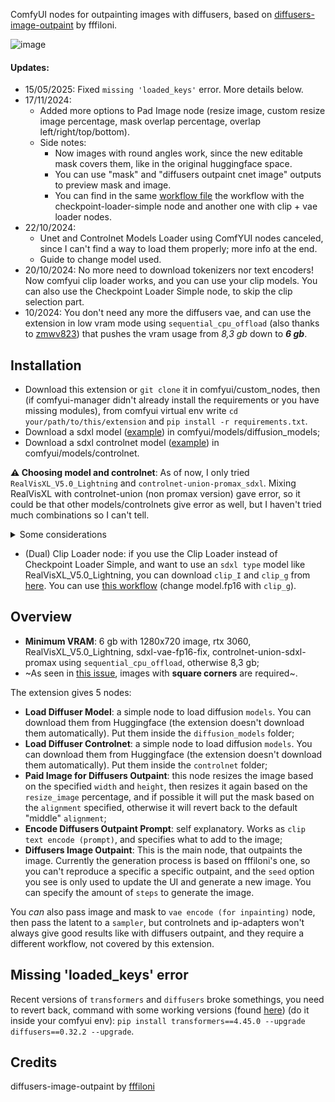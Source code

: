 ComfyUI nodes for outpainting images with diffusers, based on [diffusers-image-outpaint](https://huggingface.co/spaces/fffiloni/diffusers-image-outpaint/tree/main) by fffiloni.

![image](https://github.com/user-attachments/assets/1a02c2d1-f24e-4ad2-acdc-a2cbb15a1f14)

#### Updates:
- 15/05/2025: Fixed `missing 'loaded_keys'` error. More details below.
- 17/11/2024:
  - Added more options to Pad Image node (resize image, custom resize image percentage, mask overlap percentage, overlap left/right/top/bottom).
  - Side notes:
    - Now images with round angles work, since the new editable mask covers them, like in the original huggingface space.
    - You can use "mask" and "diffusers outpaint cnet image" outputs to preview mask and image.
    - You can find in the same [workflow file](https://github.com/GiusTex/ComfyUI-DiffusersImageOutpaint/blob/New-Pad-Node-Options/Diffusers-Outpaint-DoubleWorkflow.json) the workflow with the checkpoint-loader-simple node and another one with clip + vae loader nodes.
- 22/10/2024:
  - Unet and Controlnet Models Loader using ComfYUI nodes canceled, since I can't find a way to load them properly; more info at the end.
  - Guide to change model used.
- 20/10/2024: No more need to download tokenizers nor text encoders! Now comfyui clip loader works, and you can use your clip models. You can also use the Checkpoint Loader Simple node, to skip the clip selection part.
- 10/2024: You don't need any more the diffusers vae, and can use the extension in low vram mode using `sequential_cpu_offload` (also thanks to [zmwv823](https://github.com/GiusTex/ComfyUI-DiffusersImageOutpaint/pull/4)) that pushes the vram usage from *8,3 gb* down to **_6 gb_**.

## Installation
- Download this extension or `git clone` it in comfyui/custom_nodes, then (if comfyui-manager didn't already install the requirements or you have missing modules), from comfyui virtual env write `cd your/path/to/this/extension` and `pip install -r requirements.txt`.
- Download a sdxl model ([example](https://huggingface.co/SG161222/RealVisXL_V5.0_Lightning/blob/main/unet/diffusion_pytorch_model.fp16.safetensors)) in comfyui/models/diffusion_models;
- Download a sdxl controlnet model ([example](https://huggingface.co/xinsir/controlnet-union-sdxl-1.0/blob/main/diffusion_pytorch_model_promax.safetensors)) in comfyui/models/controlnet.

**⚠ Choosing model and controlnet**: As of now, I only tried `RealVisXL_V5.0_Lightning` and `controlnet-union-promax_sdxl`. Mixing RealVisXL with controlnet-union (non promax version) gave error, so it could be that other models/controlnets give error as well, but I haven't tried much combinations so I can't tell.

<details>
  <summary>Some considerations</summary>
  
  Flux is still beyond me (even if I was quite there, I think). I haven't tried integrating other model types, and after my flux failure I don't think I'll try adding other model types.

  Since for now only sdxl models work, the configs are hardcoded.
  
</details>

- (Dual) Clip Loader node: if you use the Clip Loader instead of Checkpoint Loader Simple, and want to use an `sdxl type` model like RealVisXL_V5.0_Lightning, you can download `clip_I` and `clip_g` from [here](https://huggingface.co/Comfy-Org/stable-diffusion-3.5-fp8/tree/main/text_encoders). You can use [this workflow](https://github.com/GiusTex/ComfyUI-DiffusersImageOutpaint/blob/New-Pad-Node-Options/Diffusers-Outpaint-DoubleWorkflow.json) (change model.fp16 with `clip_g`).

## Overview
- **Minimum VRAM**: 6 gb with 1280x720 image, rtx 3060, RealVisXL_V5.0_Lightning, sdxl-vae-fp16-fix, controlnet-union-sdxl-promax using `sequential_cpu_offload`, otherwise 8,3 gb;
- ~As seen in [this issue](https://github.com/GiusTex/ComfyUI-DiffusersImageOutpaint/issues/7#issuecomment-2410852908), images with **square corners** are required~.

The extension gives 5 nodes:
- **Load Diffuser Model**: a simple node to load diffusion `models`. You can download them from Huggingface (the extension doesn't download them automatically). Put them inside the `diffusion_models` folder;
- **Load Diffuser Controlnet**: a simple node to load diffusion `models`. You can download them from Huggingface (the extension doesn't download them automatically).  Put them inside the `controlnet` folder;
- **Paid Image for Diffusers Outpaint**: this node resizes the image based on the specified `width` and `height`, then resizes it again based on the `resize_image` percentage, and if possible it will put the mask based on the `alignment` specified, otherwise it will revert back to the default "middle" `alignment`;
- **Encode Diffusers Outpaint Prompt**: self explanatory. Works as `clip text encode (prompt)`, and specifies what to add to the image;
- **Diffusers Image Outpaint**: This is the main node, that outpaints the image. Currently the generation process is based on fffiloni's one, so you can't reproduce a specific a specific outpaint, and the `seed` option you see is only used to update the UI and generate a new image. You can specify the amount of `steps` to generate the image.

You _can_ also pass image and mask to `vae encode (for inpainting)` node, then pass the latent to a `sampler`, but controlnets and ip-adapters won't always give good results like with diffusers outpaint, and they require a different workflow, not covered by this extension.

## Missing 'loaded_keys' error
Recent versions of `transformers` and `diffusers` broke somethings, you need to revert back, command with some working versions (found [here](https://huggingface.co/spaces/fffiloni/diffusers-image-outpaint/blob/main/requirements.txt)) (do it inside your comfyui env): `pip install transformers==4.45.0 --upgrade diffusers==0.32.2 --upgrade`.

## Credits
diffusers-image-outpaint by [fffiloni](https://huggingface.co/spaces/fffiloni/diffusers-image-outpaint/tree/main)
